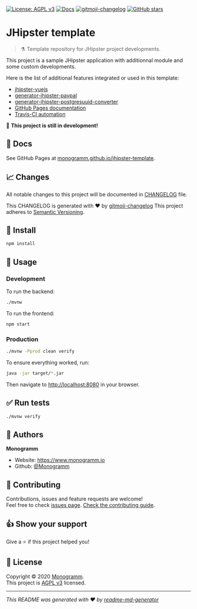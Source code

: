 [uri_license]: http://www.gnu.org/licenses/agpl.html
[uri_license_image]: https://img.shields.io/badge/License-AGPL%20v3-blue.svg

[![License: AGPL v3][uri_license_image]][uri_license]
[![Docs](https://img.shields.io/badge/Docs-Github%20Pages-blue)](https://monogramm.github.io/jhipster-template/)
[![gitmoji-changelog](https://img.shields.io/badge/Changelog-gitmoji-blue.svg)](https://github.com/frinyvonnick/gitmoji-changelog)
[![GitHub stars](https://img.shields.io/github/stars/Monogramm/jhipster-template?style=social)](https://github.com/Monogramm/jhipster-template)

<!--
[TODO] If project uses Taiga for project management:

[![Managed with Taiga.io](https://img.shields.io/badge/Managed%20with-TAIGA.io-709f14.svg)](https://tree.taiga.io/project/monogrammbot-monogrammjhipster-template/ "Managed with Taiga.io")
-->

<!--
[TODO] If project uses Travis-CI:

[![Build Status](https://travis-ci.org/Monogramm/jhipster-template.svg)](https://travis-ci.org/Monogramm/jhipster-template)
-->

<!--
[TODO] If project uses Coveralls for code coverage:

[![Coverage Status](https://coveralls.io/repos/github/Monogramm/jhipster-template/badge.svg?branch=master)](https://coveralls.io/github/Monogramm/jhipster-template?branch=master)
-->

<!--
[TODO] If project is deployed to DockerHub:

[![Docker Automated buid](https://img.shields.io/docker/cloud/build/monogramm/jhipster-template.svg)](https://hub.docker.com/r/monogramm/jhipster-template/)
[![Docker Pulls](https://img.shields.io/docker/pulls/monogramm/jhipster-template.svg)](https://hub.docker.com/r/monogramm/jhipster-template/)
[![Docker Version](https://images.microbadger.com/badges/version/monogramm/jhipster-template.svg)](https://microbadger.com/images/monogramm/jhipster-template)
[![Docker Size](https://images.microbadger.com/badges/image/monogramm/jhipster-template.svg)](https://microbadger.com/images/monogramm/jhipster-template)
-->

<!--
[TODO] If project is deployed to Heroku:

[![Deployed with](https://img.shields.io/badge/Deployed%20with-Heroku-blueviolet)](https://jhipster-template.herokuapp.com "Heroku")
-->

# **JHipster template**

> :alembic: Template repository for JHipster project developments.

This project is a sample JHipster application with additionnal module and some custom developments.

Here is the list of additional features integrated or used in this template:

- [jhipster-vuejs](https://github.com/jhipster/jhipster-vuejs)
- [generator-jhipster-paypal](https://github.com/contribution-jhipster-uga/generator-jhipster-paypal)
- [generator-jhipster-postgresuuid-converter](https://github.com/amitjindal/generator-jhipster-postgresuuid-converter)
- [GitHub Pages documentation](https://pages.github.com/)
- [Travis-CI automation](https://travis-ci.org/)

:construction: **This project is still in development!**

## :blue_book: Docs

See GitHub Pages at [monogramm.github.io/jhipster-template](https://monogramm.github.io/jhipster-template/).

## :chart_with_upwards_trend: Changes

All notable changes to this project will be documented in [CHANGELOG](./CHANGELOG.md) file.

This CHANGELOG is generated with :heart: by [gitmoji-changelog](https://github.com/frinyvonnick/gitmoji-changelog)
This project adheres to [Semantic Versioning](https://semver.org/spec/v2.0.0.html).

<!--
[TODO] If project uses Taiga for project management:

## :bookmark: Roadmap

See [Taiga.io](https://tree.taiga.io/project/monogrammbot-monogrammjhipster-template/ "Taiga.io monogrammbot-monogrammjhipster-template")

-->

## :construction: Install

```sh
npm install
```

## :rocket: Usage

### Development

To run the backend:

```sh
./mvnw
```

To run the frontend:

```sh
npm start
```

### Production

```sh
./mvnw -Pprod clean verify
```

To ensure everything worked, run:

```sh
java -jar target/*.jar
```

Then navigate to <http://localhost:8080> in your browser.

<!--
[TODO] If project is deployed to Heroku:

### Demonstration

[Heroku jhipster-template.herokuapp.com](https://jhipster-template.herokuapp.com)

-->

## :white_check_mark: Run tests

```sh
./mvnw verify
```

<!--
[TODO] If project is deployed to DockerHub:

## :whale: Supported tags

[Dockerhub monogramm/jhipster-template](https://hub.docker.com/r/monogramm/jhipster-template/)

* `latest`

-->

## :bust_in_silhouette: Authors

**Monogramm**

- Website: <https://www.monogramm.io>
- Github: [@Monogramm](https://github.com/Monogramm)

## :handshake: Contributing

Contributions, issues and feature requests are welcome!<br />Feel free to check [issues page](https://github.com/Monogramm/jhipster-template/issues).
[Check the contributing guide](./CONTRIBUTING.md).<br />

## :thumbsup: Show your support

Give a :star: if this project helped you!

## :page_facing_up: License

Copyright © 2020 [Monogramm](https://github.com/Monogramm).<br />
This project is [AGPL v3](uri_license) licensed.

---

_This README was generated with :heart: by [readme-md-generator](https://github.com/kefranabg/readme-md-generator)_
